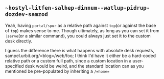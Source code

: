 ## `~hostyl-litfen-salhep-dinnum--watlup-pidrup-dozdev-samzod`
Yeah, having `portal/spur` as a relative path against `top`(or against the base of `top`) makes sense to me. Though ultimately, as long as you can set it from `|serve`(or a similar command), you could always just set it to the custom desk directly.

I guess the difference there is what happens with absolute desk requests, sampel.urbit.org/=blog=/web/foo; I think I'd have it either be a hard-coded relative path or a custom full path, since a custom location in a user-specified desk would be weird, and the standard location can as you mentioned be pre-populated by inheriting a `/=home=`